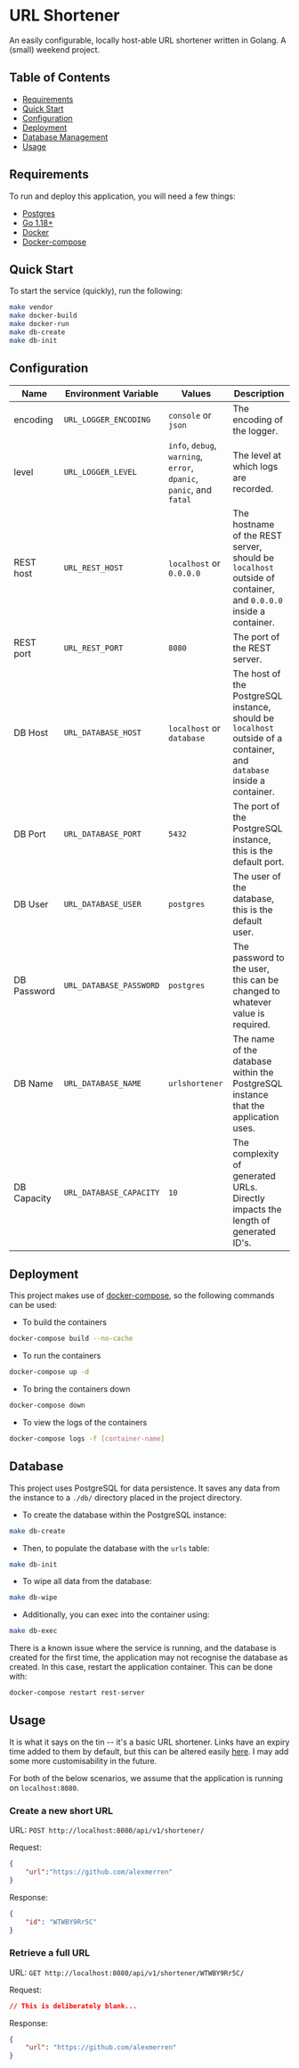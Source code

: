 # URL Shortener

An easily configurable, locally host-able URL shortener written in Golang. A (small) weekend project.

## Table of Contents
 - [Requirements](#requirements)
 - [Quick Start](#quick-start)
 - [Configuration](#configuration)
 - [Deployment](#deployment)
 - [Database Management](#database)
 - [Usage](#usage)

## Requirements

To run and deploy this application, you will need a few things:
 - [Postgres](https://hub.docker.com/_/postgres) 
 - [Go 1.18+](https://go.dev/doc/install)
 - [Docker](https://docs.docker.com/get-docker/)
 - [Docker-compose](https://docs.docker.com/compose/install/)

## Quick Start

To start the service (quickly), run the following:
```bash
make vendor
make docker-build
make docker-run
make db-create
make db-init
```

## Configuration

| Name | Environment Variable | Values | Description |
| ---- | -------------------- | ------ | ----------- |
| encoding | `URL_LOGGER_ENCODING` | `console` or `json` | The encoding of the logger. |
| level | `URL_LOGGER_LEVEL` | `info`, `debug`, `warning`, `error`, `dpanic`, `panic`, and `fatal` | The level at which logs are recorded. | 
| REST host | `URL_REST_HOST` | `localhost` or `0.0.0.0` | The hostname of the REST server, should be `localhost` outside of container, and `0.0.0.0` inside a container. |
| REST port | `URL_REST_PORT` | `8080` | The port of the REST server. |
| DB Host | `URL_DATABASE_HOST` | `localhost` or `database` | The host of the PostgreSQL instance, should be `localhost` outside of a container, and `database` inside a container. |
| DB Port | `URL_DATABASE_PORT` | `5432` | The port of the PostgreSQL instance, this is the default port. |
| DB User | `URL_DATABASE_USER` | `postgres` | The user of the database, this is the default user. |
| DB Password | `URL_DATABASE_PASSWORD` | `postgres` | The password to the user, this can be changed to whatever value is required. |
| DB Name | `URL_DATABASE_NAME` | `urlshortener`| The name of the database within the PostgreSQL instance that the application uses. |
| DB Capacity | `URL_DATABASE_CAPACITY` | `10` |The complexity of generated URLs. Directly impacts the length of generated ID's. |

## Deployment

This project makes use of [docker-compose](https://docs.docker.com/compose/install/), so the following commands can be used:

 * To build the containers
 ```bash
 docker-compose build --no-cache
 ```

 * To run the containers
 ```bash
 docker-compose up -d
 ```

 * To bring the containers down
 ```bash
 docker-compose down
 ```

 * To view the logs of the containers
 ```bash
 docker-compose logs -f [container-name]
 ```

## Database

This project uses PostgreSQL for data persistence. It saves any data from the instance to a `./db/` directory placed in the project directory.

 * To create the database within the PostgreSQL instance:
 ```bash
 make db-create
 ```

 * Then, to populate the database with the `urls` table:
 ```bash
 make db-init
 ```

 * To wipe all data from the database:
 ```bash
 make db-wipe
 ```

 * Additionally, you can exec into the container using:
 ```bash
 make db-exec
 ```

 There is a known issue where the service is running, and the database is created for the first time, the application may not recognise the database as created. In this case, restart the application container. This can be done with:
```bash
docker-compose restart rest-server
```

## Usage

It is what it says on the tin -- it's a basic URL shortener. Links have an expiry time added to them by default, but this can be altered easily [here](./internal/datastore/postgres.go). I may add some more customisability in the future.

For  both of the below scenarios, we assume that the application is running on `localhost:8080`.

### Create a new short URL

URL: `POST http://localhost:8080/api/v1/shortener/`

Request:
```json
{
    "url":"https://github.com/alexmerren"
}
```
Response:
```json
{
    "id": "WTWBY9Rr5C"
}
```

### Retrieve a full URL

URL: `GET http://localhost:8080/api/v1/shortener/WTWBY9Rr5C/`

Request:
```json
// This is deliberately blank...
```

Response:
```json
{
    "url": "https://github.com/alexmerren"
}
```

